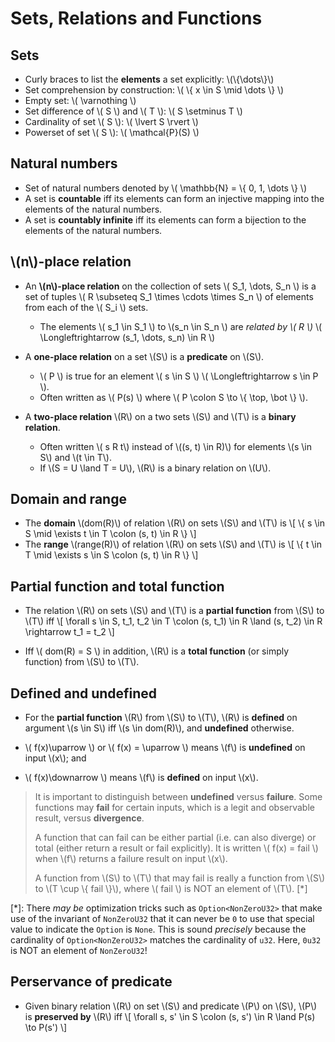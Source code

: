 # Sets, Relations and Functions

## Sets

- Curly braces to list the **elements** a set explicitly: \\(\\{\dots\\}\\)
- Set comprehension by construction: \\( \\{ x \in S \mid \dots \\} \\)
- Empty set: \\( \varnothing \\)
- Set difference of \\( S \\) and \\( T \\): \\( S \setminus T \\)
- Cardinality of set \\( S \\): \\( \lvert S \rvert \\)
- Powerset of set \\( S \\): \\( \mathcal{P}(S) \\)

## Natural numbers

- Set of natural numbers denoted by \\( \mathbb{N} = \\{ 0, 1, \dots \\} \\)
- A set is **countable** iff its elements can form an injective mapping into
  the elements of the natural numbers.
- A set is **countably infinite** iff its elements can form a bijection to the
  elements of the natural numbers.

## \\(n\\)-place relation

- An **\\(n\\)-place relation** on the collection of sets
  \\( S_1, \dots, S_n \\) is a set of tuples
  \\( R \subseteq S_1 \times \cdots \times S_n \\) of elements from each of the
  \\( S_i \\) sets.

  - The elements \\( s_1 \in S_1 \\) to \\(s_n \in S_n \\) are *related by
    \\( R \\)* \\( \Longleftrightarrow (s_1, \dots, s_n) \in R \\)

- A **one-place relation** on a set \\(S\\) is a **predicate** on \\(S\\).

  - \\( P \\) is true for an element \\( s \in S \\)
    \\( \Longleftrightarrow s \in P \\).
  - Often written as \\( P(s) \\) where
    \\( P \colon S \to \\{ \top, \bot \\} \\).

- A **two-place relation** \\(R\\) on a two sets \\(S\\) and \\(T\\) is a
  **binary relation**.

  - Often written \\( s R t\\) instead of \\((s, t) \in R)\\) for elements
    \\(s \in S\\) and \\(t \in T\\).
  - If \\(S = U \land T = U\\), \\(R\\) is a binary relation on \\(U\\).

## Domain and range

- The **domain** \\(dom(R)\\) of relation \\(R\\) on sets \\(S\\) and \\(T\\)
  is
  \\[ \\{ s \in S \mid \exists t \in T \colon (s, t) \in R \\} \\]
- The **range** \\(range(R)\\) of relation \\(R\\) on sets \\(S\\) and \\(T\\)
  is
  \\[ \\{ t \in T \mid \exists s \in S \colon (s, t) \in R \\} \\]

## Partial function and total function

- The relation \\(R\\) on sets \\(S\\) and \\(T\\) is a **partial function**
  from \\(S\\) to \\(T\\) iff
  \\[ \forall s \in S, t_1, t_2 \in T \colon
      (s, t_1) \in R \land (s, t_2) \in R \rightarrow t_1 = t_2 \\]

- Iff \\( dom(R) = S \\) in addition, \\(R\\) is a **total function**
  (or simply function) from \\(S\\) to \\(T\\).

## Defined and undefined

- For the **partial function** \\(R\\) from \\(S\\) to \\(T\\), \\(R\\) is
  **defined** on argument \\(s \in S\\) iff \\(s \in dom(R)\\), and
  **undefined** otherwise.

- \\( f(x)\uparrow \\) or \\( f(x) = \uparrow \\) means \\(f\\) is **undefined**
  on input \\(x\\); and
- \\( f(x)\downarrow \\) means \\(f\\) is **defined** on input \\(x\\).

> It is important to distinguish between **undefined** versus
> **failure**. Some functions may **fail** for certain inputs, which is a legit
> and observable result, versus **divergence**.
>
> A function that can fail can be either partial (i.e. can also diverge) or
> total (either return a result or fail explicitly). It is written
> \\( f(x) = fail \\) when \\(f\\) returns a failure result on input \\(x\\).
>
> A function from \\(S\\) to \\(T\\) that may fail is really a function from
> \\(S\\) to \\(T \cup \\{ fail \\}\\), where \\( fail \\) is NOT an element
> of \\(T\\). [*]

[*]: There *may be* optimization tricks such as `Option<NonZeroU32>`
     that make use of the invariant of `NonZeroU32` that it can never be `0`
     to use that special value to indicate the `Option` is `None`. This is sound
     *precisely* because the cardinality of `Option<NonZeroU32>` matches the
     cardinality of `u32`. Here, `0u32` is NOT an element of `NonZeroU32`!

## Perservance of predicate

- Given binary relation \\(R\\) on set \\(S\\) and predicate \\(P\\) on \\(S\\),
  \\(P\\) is **preserved by** \\(R\\) iff
  \\[ \forall s, s' \in S \colon (s, s') \in R \land P(s) \to P(s') \\]
